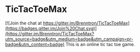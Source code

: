 # TicTacToeMax

[![Join the chat at https://gitter.im/Brenntron/TicTacToeMax](https://badges.gitter.im/Join%20Chat.svg)](https://gitter.im/Brenntron/TicTacToeMax?utm_source=badge&utm_medium=badge&utm_campaign=pr-badge&utm_content=badge)
This is an online tic tac toe game.
